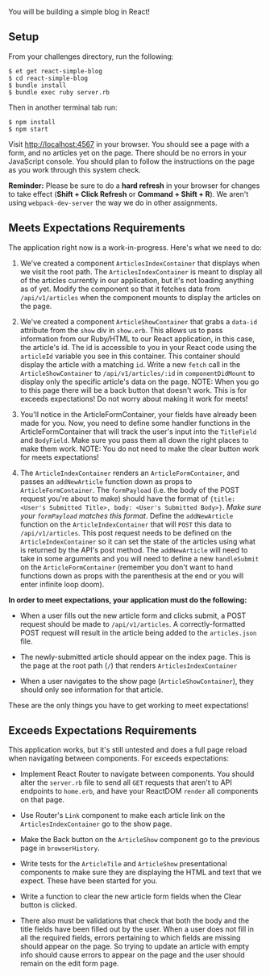 You will be building a simple blog in React!

## Setup

From your challenges directory, run the following:

```no-highlight
$ et get react-simple-blog
$ cd react-simple-blog
$ bundle install
$ bundle exec ruby server.rb
```

Then in another terminal tab run:

```no-highlight
$ npm install
$ npm start
```

Visit <http://localhost:4567> in your browser. You should see a page with a form, and no articles yet on the page. There should be no errors in your JavaScript console. You should plan to follow the instructions on the page as you work through this system check.

**Reminder:** Please be sure to do a **hard refresh** in your browser for changes to take effect (**Shift + Click Refresh** or **Command + Shift + R**). We aren't using `webpack-dev-server` the way we do in other assignments.

## Meets Expectations Requirements

The application right now is a work-in-progress. Here's what we need to do:

1. We've created a component `ArticlesIndexContainer` that displays when we visit the root path. The `ArticlesIndexContainer` is meant to display all of the articles currently in our application, but it's not loading anything as of yet. Modify the component so that it fetches data from `/api/v1/articles` when the component mounts to display the articles on the page.

2. We've created a component `ArticleShowContainer` that grabs a `data-id` attribute from the `show` div in `show.erb`. This allows us to pass information from our Ruby/HTML to our React application, in this case, the article's id. The id is accessible to you in your React code using the `articleId` variable you see in this container. This container should display the article with a matching `id`. Write a new `fetch` call in the `ArticleShowContainer` to `/api/v1/articles/:id` in `componentDidMount` to display only the specific article's data on the page. NOTE: When you go to this page there will be a back button that doesn't work. This is for exceeds expectations! Do not worry about making it work for meets!

3. You'll notice in the ArticleFormContainer, your fields have already been made for you. Now, you need to define some handler functions in the ArticleFormContainer that will track the user's input into the `TitleField` and `BodyField`. Make sure you pass them all down the right places to make them work. NOTE: You do not need to make the clear button work for meets expectations!

4. The `ArticleIndexContainer` renders an `ArticleFormContainer`, and passes an `addNewArticle` function down as props to `ArticleFormContainer`. The `formPayload` (i.e. the body of the POST request you're about to make) should have the format of `{title: <User's Submitted Title>, body: <User's Submitted Body>}`. *Make sure your `formPayload` matches this format*. Define the `addNewArticle` function on the `ArticleIndexContainer` that will `POST` this data to `/api/v1/articles`. This post request needs to be defined on the `ArticleIndexContainer` so it can set the state of the articles using what is returned by the API's post method. The `addNewArticle` will need to take in some arguments and you will need to define a new `handleSubmit` on the `ArticleFormContainer` (remember you don't want to hand functions down as props with the parenthesis at the end or you will enter infinite loop doom).

**In order to meet expectations, your application must do the following:**

* When a user fills out the new article form and clicks submit, a POST request should be made to `/api/v1/articles`. A correctly-formatted POST request will result in the article being added to the `articles.json` file.

* The newly-submitted article should appear on the index page. This is the page at the root path (`/`) that renders `ArticlesIndexContainer`

* When a user navigates to the show page (`ArticleShowContainer`), they should only see information for that article.

These are the only things you have to get working to meet expectations!

## Exceeds Expectations Requirements

This application works, but it's still untested and does a full page reload when navigating between components. For exceeds expectations:

* Implement React Router to navigate between components. You should alter the `server.rb` file to send all `GET` requests that aren't to API endpoints to `home.erb`, and have your ReactDOM `render` all components on that page.

* Use Router's `Link` component to make each article link on the `ArticlesIndexContainer` go to the show page.

* Make the Back button on the `ArticleShow` component go to the previous page in `browserHistory`.

* Write tests for the `ArticleTile` and `ArticleShow` presentational components to make sure they are displaying the HTML and text that we expect. These have been started for you.

* Write a function to clear the new article form fields when the Clear button is clicked.

* There also must be validations that check that both the body and the title fields have been filled out by the user. When a user does not fill in all the required fields, errors pertaining to which fields are missing should appear on the page. So trying to update an article with empty info should cause errors to appear on the page and the user should remain on the edit form page.
